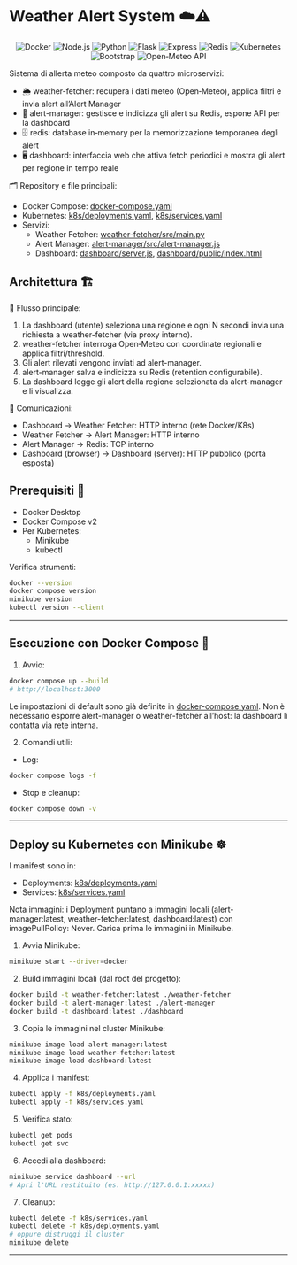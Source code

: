 # Weather Alert System ☁️⚠️

<p align="center">
  <img alt="Docker" src="https://img.shields.io/badge/Docker-2496ED?logo=docker&logoColor=white" />
  <img alt="Node.js" src="https://img.shields.io/badge/Node.js-339933?logo=nodedotjs&logoColor=white" />
  <img alt="Python" src="https://img.shields.io/badge/Python-3776AB?logo=python&logoColor=white" />
  <img alt="Flask" src="https://img.shields.io/badge/Flask-000000?logo=flask&logoColor=white" />
  <img alt="Express" src="https://img.shields.io/badge/Express-000000?logo=express&logoColor=white" />
  <img alt="Redis" src="https://img.shields.io/badge/Redis-DC382D?logo=redis&logoColor=white" />
  <img alt="Kubernetes" src="https://img.shields.io/badge/Kubernetes-326CE5?logo=kubernetes&logoColor=white" />
  <img alt="Bootstrap" src="https://img.shields.io/badge/Bootstrap-7952B3?logo=bootstrap&logoColor=white" />
  <img alt="Open‑Meteo API" src="https://img.shields.io/badge/Open%E2%80%91Meteo%20API-0EA5E9?logo=cloudflare&logoColor=white" />
</p>

Sistema di allerta meteo composto da quattro microservizi:
- 🌦️ weather-fetcher: recupera i dati meteo (Open‑Meteo), applica filtri e invia alert all’Alert Manager
- 🧭 alert-manager: gestisce e indicizza gli alert su Redis, espone API per la dashboard
- 🗄️ redis: database in‑memory per la memorizzazione temporanea degli alert
- 🖥️ dashboard: interfaccia web che attiva fetch periodici e mostra gli alert per regione in tempo reale

🗂️ Repository e file principali:
- Docker Compose: [docker-compose.yaml](docker-compose.yaml)
- Kubernetes: [k8s/deployments.yaml](k8s/deployments.yaml), [k8s/services.yaml](k8s/services.yaml)
- Servizi:
  - Weather Fetcher: [weather-fetcher/src/main.py](weather-fetcher/src/main.py)
  - Alert Manager: [alert-manager/src/alert-manager.js](alert-manager/src/alert-manager.js)
  - Dashboard: [dashboard/server.js](dashboard/server.js), [dashboard/public/index.html](dashboard/public/index.html)

## Architettura 🏗️

🔄 Flusso principale:
1) La dashboard (utente) seleziona una regione e ogni N secondi invia una richiesta a weather-fetcher (via proxy interno).
2) weather-fetcher interroga Open‑Meteo con coordinate regionali e applica filtri/threshold.
3) Gli alert rilevati vengono inviati ad alert-manager.
4) alert-manager salva e indicizza su Redis (retention configurabile).
5) La dashboard legge gli alert della regione selezionata da alert-manager e li visualizza.

🔌 Comunicazioni:
- Dashboard → Weather Fetcher: HTTP interno (rete Docker/K8s)
- Weather Fetcher → Alert Manager: HTTP interno
- Alert Manager → Redis: TCP interno
- Dashboard (browser) → Dashboard (server): HTTP pubblico (porta esposta)

## Prerequisiti 🧰

- Docker Desktop
- Docker Compose v2
- Per Kubernetes:
  - Minikube
  - kubectl

Verifica strumenti:
```bash
docker --version
docker compose version
minikube version
kubectl version --client
```

---

## Esecuzione con Docker Compose 🐳

1) Avvio:
```bash
docker compose up --build
# http://localhost:3000
```

Le impostazioni di default sono già definite in [docker-compose.yaml](docker-compose.yaml). Non è necessario esporre alert-manager o weather-fetcher all’host: la dashboard li contatta via rete interna.

2) Comandi utili:
- Log:
```bash
docker compose logs -f
```
- Stop e cleanup:
```bash
docker compose down -v
```

---

## Deploy su Kubernetes con Minikube ☸️

I manifest sono in:
- Deployments: [k8s/deployments.yaml](k8s/deployments.yaml)
- Services: [k8s/services.yaml](k8s/services.yaml)

Nota immagini: i Deployment puntano a immagini locali (alert-manager:latest, weather-fetcher:latest, dashboard:latest) con imagePullPolicy: Never. Carica prima le immagini in Minikube.

1) Avvia Minikube:
```bash
minikube start --driver=docker
```

2) Build immagini locali (dal root del progetto):
```bash
docker build -t weather-fetcher:latest ./weather-fetcher
docker build -t alert-manager:latest ./alert-manager
docker build -t dashboard:latest ./dashboard
```

3) Copia le immagini nel cluster Minikube:
```bash
minikube image load alert-manager:latest
minikube image load weather-fetcher:latest
minikube image load dashboard:latest
```

4) Applica i manifest:
```bash
kubectl apply -f k8s/deployments.yaml
kubectl apply -f k8s/services.yaml
```

5) Verifica stato:
```bash
kubectl get pods
kubectl get svc
```

6) Accedi alla dashboard:
```bash
minikube service dashboard --url
# Apri l'URL restituito (es. http://127.0.0.1:xxxxx)
```

7) Cleanup:
```bash
kubectl delete -f k8s/services.yaml
kubectl delete -f k8s/deployments.yaml
# oppure distruggi il cluster
minikube delete
```

---
